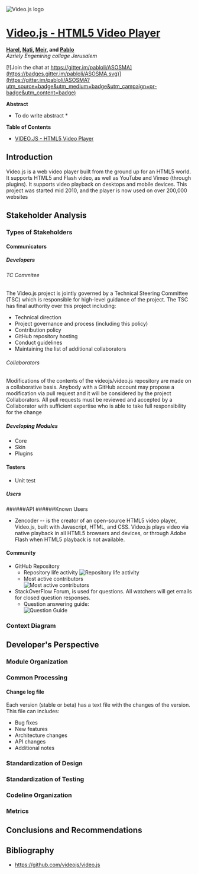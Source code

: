 
<!-- -->
<!-- -->
<!-- -->
<!-- -->

![Video.js logo](http://videojs.com/img/logo.png)
# [Video.js - HTML5 Video Player](http://videojs.com)

<!-- -->

**[Harel](https://github.com/harella1), [Nati](https://github.com/natiohayun), [Meir](https://github.com/mwindowshz), and [Pablo](https://github.com/pabloli)**<br/>
*Azriely Engeniring collage Jerusalem*

[![Join the chat at https://gitter.im/pabloli/ASOSMA](https://badges.gitter.im/pabloli/ASOSMA.svg)](https://gitter.im/pabloli/ASOSMA?utm_source=badge&utm_medium=badge&utm_campaign=pr-badge&utm_content=badge)

**Abstract**

* To do write abstract *

**Table of Contents**

* [VIDEO.JS - HTML5 Video Player]()

##	Introduction
Video.js is a web video player built from the ground up for an HTML5 world. It supports HTML5 and Flash video, as well as YouTube and Vimeo (through plugins). It supports video playback on desktops and mobile devices. This project was started mid 2010, and the player is now used on over 200,000 websites
##	Stakeholder Analysis
### Types of Stakeholders
#### Communicators
##### Developers
###### TC Commitee
The Video.js project is jointly governed by a Technical Steering Committee (TSC) which is responsible for high-level guidance of the project.
The TSC has final authority over this project including:

 - Technical direction
 - Project governance and process (including this policy)
 - Contribution policy
 - GitHub repository hosting
 - Conduct guidelines
 - Maintaining the list of additional collaborators

###### Collaborators
Modifications of the contents of the videojs/video.js repository are made on a collaborative basis. Anybody with a GitHub account may propose a modification via pull request and it will be considered by the project Collaborators. All pull requests must be reviewed and accepted by a Collaborator with sufficient expertise who is able to take full responsibility for the change
	
##### Developing Modules
- Core
- Skin
- Plugins

#### Testers
- Unit test

##### Users
######API 
######Known Users

 - Zencoder -- is the creator of an open-source HTML5 video player, Video.js, built with Javascript, HTML, and CSS. Video.js plays video via native playback in all HTML5 browsers and devices, or through Adobe Flash when HTML5 playback is not available. 

####  Community
- GitHub Repository
	- Repository life activity
	![Repository life activity](https://github.com/pabloli/ASOSMA/blob/master/VideoJs/CommitFreq.png)
	- Most active contributors                                             
	![Most active contributors](https://github.com/pabloli/ASOSMA/blob/master/VideoJs/MostCommiters.png)
- StackOverFlow Forum, is used for questions. All watchers will get emails for closed question responses.
	- Question answering guide:                                       
![Question Guide](https://github.com/pabloli/ASOSMA/blob/master/VideoJs/QuestionFlowChart.png)

### Context Diagram
##  Developer's Perspective
### Module Organization
### Common Processing
#### Change log file
Each version (stable or beta) has a text file with the changes of the version.
This file can includes:

 - Bug fixes
 - New features
 - Architecture changes
 - API changes
 - Additional notes

### Standardization of Design
### Standardization of Testing
### Codeline Organization
### Metrics
##  Conclusions and Recommendations
##  Bibliography
* https://github.com/videojs/video.js


